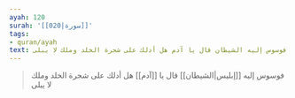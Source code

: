 ```yaml
---
ayah: 120
surah: '[[020|سورة]]'
tags:
- quran/ayah
text: فوسوس إليه الشيطان قال يا آدم هل أدلك على شجرة الخلد وملك لا يبلى
---
```

> فوسوس إليه [[إبليس|الشيطان]] قال يا [[آدم]] هل أدلك على شجرة الخلد وملك لا يبلى
